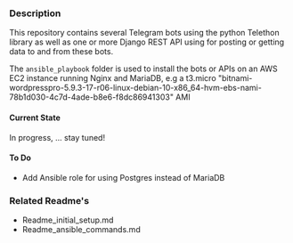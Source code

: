 ### Description
This repository contains several Telegram bots using the python Telethon library
as well as one or more Django REST API using for posting or getting data
to and from these bots.

The `ansible_playbook` folder is used to install the bots or APIs on an
AWS EC2 instance running Nginx and MariaDB, e.g a t3.micro "bitnami-wordpresspro-5.9.3-17-r06-linux-debian-10-x86_64-hvm-ebs-nami-78b1d030-4c7d-4ade-b8e6-f8dc86941303" AMI

#### Current State
  In progress, ... stay tuned!

#### To Do
* Add Ansible role for using Postgres instead of MariaDB 

### Related Readme's
* Readme_initial_setup.md
* Readme_ansible_commands.md 

<!---
# vim: ai et ts=4 sw=4 sts=4 nu
-->
